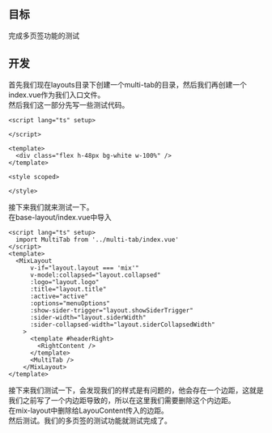 <a name="cbZlZ"></a>
## 目标
完成多页签功能的测试
<a name="Mhdqh"></a>
## 开发
首先我们现在layouts目录下创建一个multi-tab的目录，然后我们再创建一个index.vue作为我们入口文件。<br />然后我们这一部分先写一些测试代码。
```vue
<script lang="ts" setup>

</script>

<template>
  <div class="flex h-48px bg-white w-100%" />
</template>

<style scoped>

</style>
```
接下来我们就来测试一下。<br />在base-layout/index.vue中导入
```vue
<script lang="ts" setup>
  import MultiTab from '../multi-tab/index.vue'
</script>
<template>
  <MixLayout
      v-if="layout.layout === 'mix'"
      v-model:collapsed="layout.collapsed"
      :logo="layout.logo"
      :title="layout.title"
      :active="active"
      :options="menuOptions"
      :show-sider-trigger="layout.showSiderTrigger"
      :sider-width="layout.siderWidth"
      :sider-collapsed-width="layout.siderCollapsedWidth"
    >
      <template #headerRight>
        <RightContent />
      </template>
      <MultiTab />
    </MixLayout>
</template>
```
接下来我们测试一下，会发现我们的样式是有问题的，他会存在一个边距，这就是我们之前写了一个内边距导致的，所以在这里我们需要删除这个内边距。<br />在mix-layout中删除给LayouContent传入的边距。<br />然后测试。我们的多页签的测试功能就测试完成了。

